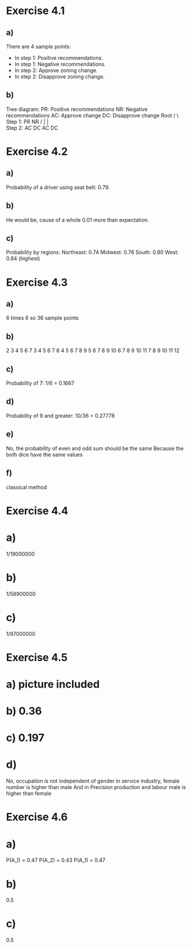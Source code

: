 # Exercise 4.1
## a)
There are 4 sample points: 
- In step 1: Positive recommendations.
- In step 1: Negative recommendations.
- In step 2: Approve zoning change.
- In step 2: Disapprove zoning change.
## b)
 Tree diagram:
PR: Positive recommendations
NR: Negative recommendations
AC: Approve change
DC: Disapprove change
                      Root
                      /  \    
Step 1:             PR    NR
              /     |     |    \
Step 2:
            AC      DC    AC    DC

# Exercise 4.2
## a)
Probability of a driver using seat belt:  0.79.
## b)
He would be, cause of a whole 0.01 more than expectation.
## c)
Probability by regions:
Northeast: 0.74
Midwest: 0.76
South: 0.80
West: 0.84 (highest)

# Exercise 4.3
## a)
6 times 6 so 36 sample points
## b)
2
3
4
5
6
7
3
4
5
6
7
8
4
5
6
7
8
9
5
6
7
8
9
10
6
7
8
9
10
11
7
8
9
10
11
12
## c)
Probability of 7:
1/6 = 0.1667
## d)
Probability of 9 and greater:
10/36 = 0.27778
## e)
No, the probability of even and odd sum should be the same
Because the both dice have the same values
## f)
classical method

# Exercise 4.4
# a)
1/19000000
# b)
1/58900000
# c)
1/97000000

# Exercise 4.5
# a) picture included
# b) 0.36
# c) 0.197
# d) 
No, occupation is not independent of gender
in service industry, female number is higher than male 
And in Precision production and labour male is higher than female


# Exercise 4.6
# a)
P(A_1) = 0.47
P(A_2) = 0.43
P(A_1) = 0.47
# b)
0.5
# c)
0.5

